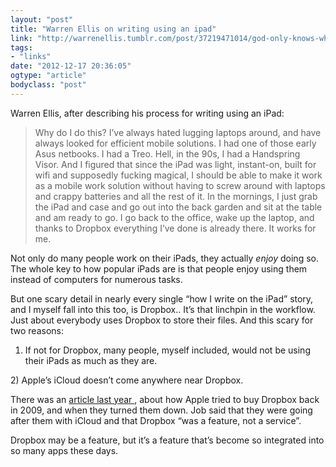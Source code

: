 ```yaml
---
layout: "post"
title: "Warren Ellis on writing using an ipad"
link: "http://warrenellis.tumblr.com/post/37219471014/god-only-knows-why-but-people-have-asked-for-this"
tags: 
- "links"
date: "2012-12-17 20:36:05"
ogtype: "article"
bodyclass: "post"
---
```


Warren Ellis, after describing his process for writing using an iPad:

> Why do I do this? I’ve always hated lugging laptops around, and have always looked for efficient mobile solutions. I had one of those early Asus netbooks. I had a Treo. Hell, in the 90s, I had a Handspring Visor. And I figured that since the iPad was light, instant-on, built for wifi and supposedly fucking magical, I should be able to make it work as a mobile work solution without having to screw around with laptops and crappy batteries and all the rest of it. In the mornings, I just grab the iPad and case and go out into the back garden and sit at the table and am ready to go. I go back to the office, wake up the laptop, and thanks to Dropbox everything I’ve done is already there. It works for me.

Not only do many people work on their iPads, they actually *enjoy* doing so. The whole key to how popular iPads are is that people enjoy using them instead of computers for numerous tasks.

But one scary detail in nearly every single “how I write on the iPad” story, and I myself fall into this too, is Dropbox.. It’s that linchpin in the workflow. Just about everybody uses Dropbox to store their files. And this scary for two reasons:

1) If not for Dropbox, many people, myself included, would not be using their iPads as much as they are.

2) Apple’s iCloud doesn’t come anywhere near Dropbox.

There was an [article last year ](http://www.tuaw.com/2011/10/18/forbes-apple-tried-to-buy-dropbox/), about how Apple tried to buy Dropbox back in 2009, and when they turned them down. Job said that they were going after them with iCloud and that Dropbox “was a feature, not a service”.

Dropbox may be a feature, but it’s a feature that’s become so integrated into so many apps these days.